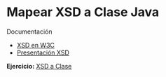 # Mapear XSD a Clase Java

Documentación
- [XSD en W3C](https://www.w3schools.com/xml/schema_intro.asp)
- [Presentación XSD](http://di002.edv.uniovi.es/~labra/cursos/XML/XMLSchema.pdf)

**Ejercicio:** [XSD a Clase](https://github.com/franlu/DAM-AD/tree/master/ficheros/jabx/MapearClase/Ejercicio.md)
